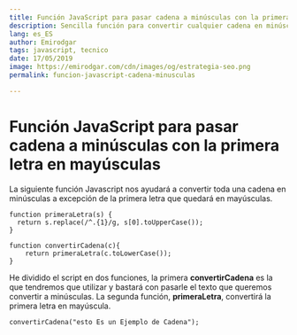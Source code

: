 ```yaml
---
title: Función JavaScript para pasar cadena a minúsculas con la primera letra en mayúsculas
description: Sencilla función para convertir cualquier cadena en minúsculas salvo la primera letra
lang: es_ES
author: Emirodgar
tags: javascript, tecnico
date: 17/05/2019
image: https://emirodgar.com/cdn/images/og/estrategia-seo.png
permalink: funcion-javascript-cadena-minusculas

---
```


# Función JavaScript para pasar cadena a minúsculas con la primera letra en mayúsculas

La siguiente función Javascript nos ayudará a convertir toda una cadena en minúsculas a excepción de la primera letra que quedará en mayúsculas. 

```
function primeraLetra(s) {
  return s.replace(/^.{1}/g, s[0].toUpperCase());
}

function convertirCadena(c){
	return primeraLetra(c.toLowerCase());
}

```

He dividido el script en dos funciones, la primera **convertirCadena** es la que tendremos que utilizar y bastará con pasarle el texto que queremos convertir a minúsculas. La segunda función, **primeraLetra**, convertirá la primera letra en mayúscula.

```
convertirCadena("esto Es un Ejemplo de Cadena");
```


<!--stackedit_data:
eyJoaXN0b3J5IjpbLTE0MzkzNDg1NjldfQ==
-->